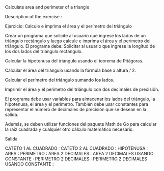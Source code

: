 Calculate area and perimeter of a triangle

Description of the exercise : 

Ejercicio: Calcule e imprima el área y el perímetro del triángulo

Crear un programa que solicite al usuario que ingrese los lados de un triángulo rectángulo y luego calcule e imprima el área y el perímetro del triángulo.
El programa debe:
Solicitar al usuario que ingrese la longitud de los dos lados del triángulo rectángulo.

Calcular la hipotenusa del triángulo usando el teorema de Pitágoras.

Calcular el área del triángulo usando la fórmula base x altura / 2.

Calcular el perímetro del triángulo sumando los lados.

Imprimir el área y el perímetro del triángulo con dos decimales de precisión.

El programa debe usar variables para almacenar los lados del triángulo, la hipotenusa, el área y el perímetro. También debe usar constantes para representar el número de decimales de precisión que se desean en la salida.

Además, se deben utilizar funciones del paquete Math de Go para calcular la raíz cuadrada y cualquier otro cálculo matemático necesario.



Salida 

CATETO 1 AL CUADRADO : 
CATETO 2 AL CUADRADO : 
HIPOTENUSA : 
AREA : 
PERIMETRO : 
AREA 2 DECIMALES : 
AREA 2 DECIMALES USANDO CONSTANTE : 
PERIMETRO 2 DECIMALES : 
PERIMETRO 2 DECIMALES USANDO CONSTANTE : 
